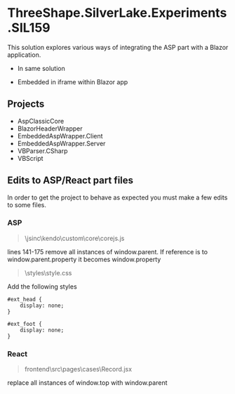 # ThreeShape.SilverLake.Experiments.SIL159

This solution explores various ways of integrating the ASP part with a Blazor application.

- In same solution

- Embedded in iframe within Blazor app

## Projects

 - AspClassicCore
 - BlazorHeaderWrapper
 - EmbeddedAspWrapper.Client
 - EmbeddedAspWrapper.Server
 - VBParser.CSharp
 - VBScript

  
## Edits to ASP/React part files

In order to get the project to behave as expected you must make a few edits to some files.

### ASP

> \jsinc\kendo\custom\core\corejs.js

lines 141-175 remove all instances of window.parent. If reference is to window.parent.property it becomes window.property

> \styles\style.css

Add the following styles 

	#ext_head {
		display: none;
	}

	#ext_foot {
		display: none;
	}

### React

> frontend\src\pages\cases\Record.jsx

replace all instances of window.top with window.parent


